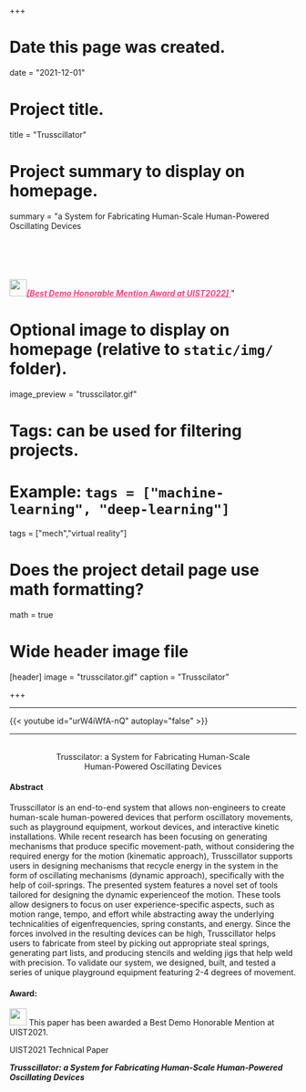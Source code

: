 +++
# Date this page was created.
date = "2021-12-01"

# Project title.
title = "Trusscillator"

# Project summary to display on homepage.
summary = "a System for Fabricating Human-Scale Human-Powered Oscillating Devices <br><br><br><br><br><br> <img src='img/hm.png' style='width:30px; min-height:30px; margin-bottom:0px;'><u style='color:#FF3F80'>___[Best Demo Honorable Mention Award at UIST2022]___ </u>"

# Optional image to display on homepage (relative to `static/img/` folder).
image_preview = "trusscilator.gif"

# Tags: can be used for filtering projects.
# Example: `tags = ["machine-learning", "deep-learning"]`
tags = ["mech","virtual reality"]

# Does the project detail page use math formatting?
math = true

# Wide header image file
[header]
image = "trusscilator.gif"
caption = "Trusscilator"

+++
<!-- ### Downloads:
<a href='/transcalibur/shigeyama-preprint.pdf'>Preprint Paper (PDF 7MB)</a>  //   <a href='/transcalibur/transcalibur-movie.mp4'> Movie (MP3 20MB)</a>   //     <a href='/transcalibur/presskit.zip'> Press Kit (ZIP Archive 20MB)</a> -->


---

{{< youtube id="urW4iWfA-nQ" autoplay="false" >}}

---
<br>
<center> Trusscilator: a System for Fabricating Human-Scale <br>Human-Powered Oscillating Devices</center>

#### Abstract
Trusscillator is an end-to-end system that allows non-engineers to create human-scale human-powered devices that perform oscillatory movements, such as playground equipment, workout devices, and interactive kinetic installations. While recent research has been focusing on generating mechanisms that produce specific movement-path, without considering the required energy for the motion (kinematic approach), Trusscillator supports users in designing mechanisms that recycle energy in the system in the form of oscillating mechanisms (dynamic approach), specifically with the help of coil-springs. The presented system features a novel set of tools tailored for designing the dynamic experienceof the motion. These tools allow designers to focus on user experience-specific aspects, such as motion range, tempo, and effort while abstracting away the underlying technicalities of eigenfrequencies, spring constants, and energy. Since the forces involved in the resulting devices can be high, Trusscillator helps users to fabricate from steel by picking out appropriate steal springs, generating part lists, and producing stencils and welding jigs that help weld with precision. To validate our system, we designed, built, and tested a series of unique playground equipment featuring 2-4 degrees of movement.


#### Award:

<img src='/img/hm.png' style='width:30px; min-height:30px; margin-bottom:0px;'> This paper has been awarded a Best Demo Honorable Mention at UIST2021.

UIST2021 Technical Paper

___Trusscillator: a System for Fabricating Human-Scale Human-Powered Oscillating Devices___

<!-- #### Authors:

- [Jotaro Shigeyama](https://jotaros.github.io)
- [Takeru Hashimoto](https://takeruace.github.io/)
- [Shigeo Yoshida](http://www.shigeodayo.com)
- [Takuji Narumi](http://www.cyber.t.u-tokyo.ac.jp/~narumi/)
- [Tomohiro Tanikawa](http://www.cyber.t.u-tokyo.ac.jp/)
- and [Michitaka Hirose](https://twitter.com/_anohito)
 -->
